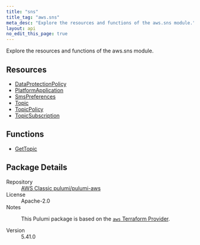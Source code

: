 ```yaml
---
title: "sns"
title_tag: "aws.sns"
meta_desc: "Explore the resources and functions of the aws.sns module."
layout: api
no_edit_this_page: true
---
```


<!-- WARNING: this file was generated by Pulumi Docs Generator. -->
<!-- Do not edit by hand unless you're certain you know what you are doing! -->

Explore the resources and functions of the aws.sns module.

<h2 id="resources">Resources</h2>
<ul class="api">
    <li><a href="dataprotectionpolicy/" title="DataProtectionPolicy"><span class="api-symbol api-symbol--resource"></span>DataProtectionPolicy</a></li>
    <li><a href="platformapplication/" title="PlatformApplication"><span class="api-symbol api-symbol--resource"></span>PlatformApplication</a></li>
    <li><a href="smspreferences/" title="SmsPreferences"><span class="api-symbol api-symbol--resource"></span>SmsPreferences</a></li>
    <li><a href="topic/" title="Topic"><span class="api-symbol api-symbol--resource"></span>Topic</a></li>
    <li><a href="topicpolicy/" title="TopicPolicy"><span class="api-symbol api-symbol--resource"></span>TopicPolicy</a></li>
    <li><a href="topicsubscription/" title="TopicSubscription"><span class="api-symbol api-symbol--resource"></span>TopicSubscription</a></li>
</ul>

<h2 id="functions">Functions</h2>
<ul class="api">
    <li><a href="gettopic/" title="GetTopic"><span class="api-symbol api-symbol--function"></span>GetTopic</a></li>
</ul>

<h2 id="package-details">Package Details</h2>
<dl class="package-details">
	<dt>Repository</dt>
	<dd><a href="https://github.com/pulumi/pulumi-aws">AWS Classic pulumi/pulumi-aws</a></dd>
	<dt>License</dt>
	<dd>Apache-2.0</dd>
	<dt>Notes</dt>
	<dd><p>This Pulumi package is based on the <a href="https://github.com/hashicorp/terraform-provider-aws"><code>aws</code> Terraform Provider</a>.</p>
</dd>
	<dt>Version</dt>
	<dd>5.41.0</dd>
</dl>

